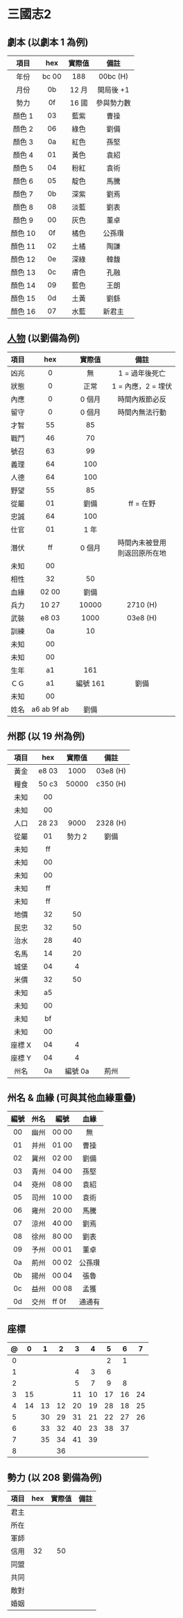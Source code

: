 # 三國志2
## 劇本 (以劇本 1 為例)

項目|hex|實際值|備註
:-:|:-:|:-:|:-:
年份|bc 00|188|00bc (H)
月份|0b|12 月|開局後 +1
勢力|0f|16 國|參與勢力數
顏色  1|03|藍紫|曹操
顏色  2|06|綠色|劉備
顏色  3|0a|紅色|孫堅
顏色  4|01|黃色|袁紹
顏色  5|04|粉紅|袁術
顏色  6|05|靛色|馬騰
顏色  7|0b|深紫|劉焉
顏色  8|08|淡藍|劉表
顏色  9|00|灰色|董卓
顏色 10|0f|橘色|公孫瓚
顏色 11|02|土橘|陶謙
顏色 12|0e|深綠|韓馥
顏色 13|0c|膚色|孔融
顏色 14|09|藍色|王朗
顏色 15|0d|土黃|劉繇
顏色 16|07|水藍|新君主

## [人物](https://reganlu007.github.io/san2/%E4%BA%BA%E7%89%A9) (以劉備為例)

項目|hex|實際值|備註
:-:|:-:|:-:|:-:
凶兆|0|無|1 = 過年後死亡
狀態|0|正常|1 = 內應，2 = 埋伏
內應|0|0 個月|時間內叛節必反
留守|0|0 個月|時間內無法行動
才智|55| 85|
戰鬥|46| 70|
號召|63| 99|
義理|64|100|
人德|64|100|
野望|55| 85|
從屬|01|劉備|ff = 在野
忠誠|64|100|
仕官|01|1 年|
潛伏|ff|0 個月|時間內未被登用<br>則返回原所在地
未知|00||
相性|32|50|
血緣|02 00|劉備|
兵力|10 27|10000|2710 (H)
武裝|e8 03|1000|03e8 (H)
訓練|0a|10|
未知|00||
未知|00||
生年|a1|161|
ＣＧ|a1|編號 161|劉備
未知|00||
姓名|a6 ab 9f ab|劉備|

## 州郡 (以 19 州為例)

項目|hex|實際值|備註
:-:|:-:|:-:|:-:
黃金|e8 03|1000|03e8 (H)
糧食|50 c3|50000|c350 (H)
未知|00||
未知|00||
人口|28 23|9000|2328 (H)
從屬|01|勢力 2|劉備
未知|ff||
未知|00||
未知|00||
未知|ff||
未知|ff||
地價|32|50|
民忠|32|50|
治水|28|40|
名馬|14|20|
城堡|04| 4|
米價|32|50|
未知|a5||
未知|00||
未知|bf||
未知|00||
座標 X|04|4|
座標 Y|04|4|
州名|0a|編號 0a|荊州

## 州名 & 血緣 (可與其他血緣重疊)

編號|州名|編號|血緣
:-:|-|-|:-:
00|幽州|00 00|無
01|并州|01 00|曹操
02|冀州|02 00|劉備
03|青州|04 00|孫堅
04|兗州|08 00|袁紹
05|司州|10 00|袁術
06|雍州|20 00|馬騰
07|涼州|40 00|劉焉
08|徐州|80 00|劉表
09|予州|00 01|董卓
0a|荊州|00 02|公孫瓚
0b|揚州|00 04|張魯
0c|益州|00 08|孟獲
0d|交州|ff 0f|通通有

## 座標

@|0|1|2|3|4|5|6|7
:-:|:-:|:-:|:-:|:-:|:-:|:-:|:-:|:-:
0|  |  |  |  |  | 2| 1|
1|  |  |  | 4| 3| 6|  |
2|  |  |  | 5| 7| 9| 8|
3|15|  |  |11|10|17|16|24
4|14|13|12|20|19|28|18|25
5|  |30|29|31|21|22|27|26
6|  |33|32|40|23|38|37|
7|  |35|34|41|39|  |  |
8|  |  |36|  |  |  |  |

## 勢力 (以 208 劉備為例)

項目|hex|實際值|備註
:-:|:-:|:-:|:-:
君主|||
所在|||
軍師|||
信用|32|50|
同盟|||
共同|||
敵對|||
婚姻|||
